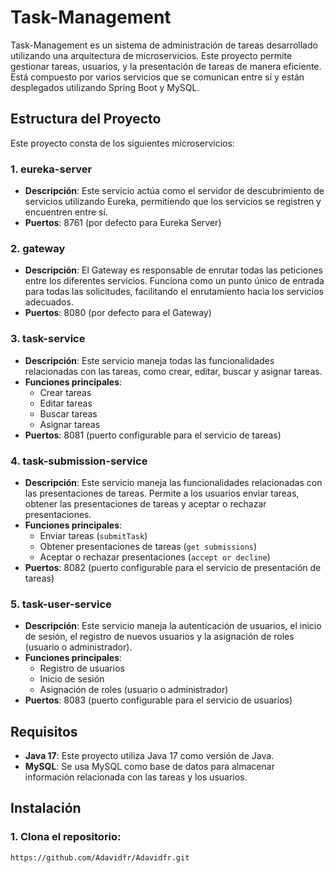 # Task-Management

Task-Management es un sistema de administración de tareas desarrollado utilizando una arquitectura de microservicios. Este proyecto permite gestionar tareas, usuarios, y la presentación de tareas de manera eficiente. Está compuesto por varios servicios que se comunican entre sí y están desplegados utilizando Spring Boot y MySQL.

## Estructura del Proyecto

Este proyecto consta de los siguientes microservicios:

### 1. **eureka-server**
- **Descripción**: Este servicio actúa como el servidor de descubrimiento de servicios utilizando Eureka, permitiendo que los servicios se registren y encuentren entre sí.
- **Puertos**: 8761 (por defecto para Eureka Server)

### 2. **gateway**
- **Descripción**: El Gateway es responsable de enrutar todas las peticiones entre los diferentes servicios. Funciona como un punto único de entrada para todas las solicitudes, facilitando el enrutamiento hacia los servicios adecuados.
- **Puertos**: 8080 (por defecto para el Gateway)

### 3. **task-service**
- **Descripción**: Este servicio maneja todas las funcionalidades relacionadas con las tareas, como crear, editar, buscar y asignar tareas.
- **Funciones principales**:
    - Crear tareas
    - Editar tareas
    - Buscar tareas
    - Asignar tareas
- **Puertos**: 8081 (puerto configurable para el servicio de tareas)

### 4. **task-submission-service**
- **Descripción**: Este servicio maneja las funcionalidades relacionadas con las presentaciones de tareas. Permite a los usuarios enviar tareas, obtener las presentaciones de tareas y aceptar o rechazar presentaciones.
- **Funciones principales**:
    - Enviar tareas (`submitTask`)
    - Obtener presentaciones de tareas (`get submissions`)
    - Aceptar o rechazar presentaciones (`accept or decline`)
- **Puertos**: 8082 (puerto configurable para el servicio de presentación de tareas)

### 5. **task-user-service**
- **Descripción**: Este servicio maneja la autenticación de usuarios, el inicio de sesión, el registro de nuevos usuarios y la asignación de roles (usuario o administrador).
- **Funciones principales**:
    - Registro de usuarios
    - Inicio de sesión
    - Asignación de roles (usuario o administrador)
- **Puertos**: 8083 (puerto configurable para el servicio de usuarios)

## Requisitos

- **Java 17**: Este proyecto utiliza Java 17 como versión de Java.
- **MySQL**: Se usa MySQL como base de datos para almacenar información relacionada con las tareas y los usuarios.

## Instalación

### 1. Clona el repositorio:

```bash
https://github.com/Adavidfr/Adavidfr.git
